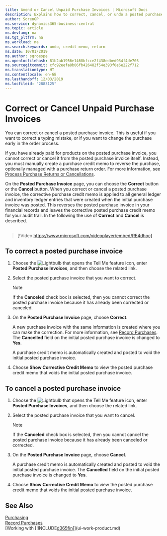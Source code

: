 ```yaml
---
title: Amend or Cancel Unpaid Purchase Invoices | Microsoft Docs
description: Explains how to correct, cancel, or undo a posted purchase invoice and automatically create a purchase credit memo.
author: SorenGP
ms.service: dynamics365-business-central
ms.topic: article
ms.devlang: na
ms.tgt_pltfrm: na
ms.workload: na
ms.search.keywords: undo, credit memo, return
ms.date: 10/01/2019
ms.author: sgroespe
ms.openlocfilehash: 81b2ab1956e1468bfcce2f438edbed934f4de703
ms.sourcegitcommit: cfc92eefa8b06fb426482f54e393f0e6e222f712
ms.translationtype: HT
ms.contentlocale: en-GB
ms.lasthandoff: 12/03/2019
ms.locfileid: "2883125"
---
```

# <a name="correct-or-cancel-unpaid-purchase-invoices"></a>Correct or Cancel Unpaid Purchase Invoices
You can correct or cancel a posted purchase invoice. This is useful if you want to correct a typing mistake, or if you want to change the purchase early in the order process.

If you have already paid for products on the posted purchase invoice, you cannot correct or cancel it from the posted purchase invoice itself. Instead, you must manually create a purchase credit memo to reverse the purchase, optionally managed with a purchase return order. For more information, see [Process Purchase Returns or Cancellations](purchasing-how-process-purchase-returns-cancellations.md).

On the **Posted Purchase Invoice** page, you can choose the **Correct** button or the **Cancel** button. When you correct or cancel a posted purchase invoice, the corrective purchase credit memo is applied to all general ledger and inventory ledger entries that were created when the initial purchase invoice was posted. This reverses the posted purchase invoice in your financial records and leaves the corrective posted purchase credit memo for your audit trail. In the following the use of **Correct** and **Cancel** is described.
<br><br>
> [!Video https://www.microsoft.com/videoplayer/embed/RE4dhoc]

## <a name="to-correct-a-posted-purchase-invoice"></a>To correct a posted purchase invoice
1. Choose the ![Lightbulb that opens the Tell Me feature](media/ui-search/search_small.png "Tell me what you want to do") icon, enter **Posted Purchase Invoices**, and then choose the related link.  
2. Select the posted purchase invoice that you want to correct.  

    > [!NOTE]  
    >   If the **Canceled** check box is selected, then you cannot correct the posted purchase invoice because it has already been corrected or canceled.
3. On the **Posted Purchase Invoice** page, choose **Correct**.

    A new purchase invoice with the same information is created where you can make the correction. For more information, see [Record Purchases](purchasing-how-record-purchases.md). The **Cancelled** field on the initial posted purchase invoice is changed to **Yes**.

    A purchase credit memo is automatically created and posted to void the initial posted purchase invoice.
4. Choose **Show Corrective Credit Memo** to view the posted purchase credit memo that voids the initial posted purchase invoice.

## <a name="to-cancel-a-posted-purchase-invoice"></a>To cancel a posted purchase invoice
1. Choose the ![Lightbulb that opens the Tell Me feature](media/ui-search/search_small.png "Tell me what you want to do") icon, enter **Posted Purchase Invoices**, and then choose the related link.  
2. Select the posted purchase invoice that you want to cancel.

    > [!NOTE]  
    >   If the **Canceled** check box is selected, then you cannot cancel the posted purchase invoice because it has already been canceled or corrected.
3. On the **Posted Purchase Invoice** page, choose **Cancel**.

    A purchase credit memo is automatically created and posted to void the initial posted purchase invoice. The **Cancelled** field on the initial posted purchase invoice is changed to **Yes**.
4. Choose **Show Corrective Credit Memo** to view the posted purchase credit memo that voids the initial posted purchase invoice.

## <a name="see-also"></a>See Also
[Purchasing](purchasing-manage-purchasing.md)  
[Record Purchases](purchasing-how-record-purchases.md)  
[Working with [!INCLUDE[d365fin](includes/d365fin_md.md)]](ui-work-product.md)
